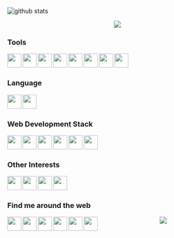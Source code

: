 <img src="https://github-readme-stats.vercel.app/api/?username=astromanish&show_icons=true" alt="github stats"/>


<p align="center">
    <a href="https://github.com/astromanish/github-readme-stats"><img align="center" src="https://github-readme-stats.vercel.app/api/top-langs/?username=astromanish&layout=compact&theme=tokyonight" /></a>
</p>




### Tools



<img align="left" height="32" width="32" src="https://cdn.jsdelivr.net/npm/simple-icons@v3/icons/visualstudiocode.svg" />
<img align="left" height="32" width="32" src="https://cdn.jsdelivr.net/npm/simple-icons@v3/icons/googlechrome.svg" />
<img align="left" height="32" width="32" src="https://cdn.jsdelivr.net/npm/simple-icons@v3/icons/linux.svg" />
<img align="left" height="32" width="32" src="https://cdn.jsdelivr.net/npm/simple-icons@v3/icons/netlify.svg" />
<img align="left" height="32" width="32" src="https://cdn.jsdelivr.net/npm/simple-icons@v3/icons/heroku.svg" />
<img align="left" height="32" width="32" src="https://cdn.jsdelivr.net/npm/simple-icons@v3/icons/git.svg" />
<img align="left" height="32" width="32" src="https://cdn.jsdelivr.net/npm/simple-icons@v3/icons/github.svg" />
<img align="left" height="32" width="32" src="https://cdn.jsdelivr.net/npm/simple-icons@v3/icons/npm.svg" />

<br/>
<br/>

### Language

<img align="left" height="32" width="32" src="https://cdn.jsdelivr.net/npm/simple-icons@v3/icons/cplusplus.svg" />
<img align="left" height="32" width="32" src="https://cdn.jsdelivr.net/npm/simple-icons@v3/icons/python.svg" />

<br/>
<br/>

### Web Development Stack

<img align="left" height="32" width="32" src="https://cdn.jsdelivr.net/npm/simple-icons@v3/icons/html5.svg" />
<img align="left" height="32" width="32" src="https://cdn.jsdelivr.net/npm/simple-icons@v3/icons/css3.svg" />
<img align="left" height="32" width="32" src="https://cdn.jsdelivr.net/npm/simple-icons@v3/icons/bootstrap.svg" />
<img align="left" height="32" width="32" src="https://cdn.jsdelivr.net/npm/simple-icons@v3/icons/javascript.svg" />
<img align="left" height="32" width="32" src="https://cdn.jsdelivr.net/npm/simple-icons@v3/icons/react.svg" />
<img align="left" height="32" width="32" src="https://cdn.jsdelivr.net/npm/simple-icons@v3/icons/mysql.svg" />




<br/>
<br/>

### Other Interests


<img align="left" height="32" width="32" src="https://cdn.jsdelivr.net/npm/simple-icons@v3/icons/adobephotoshop.svg" />
<img align="left" height="32" width="32" src="https://cdn.jsdelivr.net/npm/simple-icons@v3/icons/adobepremierepro.svg" />
<img align="left" height="32" width="32" src="https://cdn.jsdelivr.net/npm/simple-icons@v3/icons/adobeaftereffects.svg" />
<img align="left" height="32" width="32" src="https://cdn.jsdelivr.net/npm/simple-icons@v3/icons/adobeaudition.svg" />

<br/>
<br/>

### Find me around the web

<img align="left" height="32" width="32" src="https://cdn.jsdelivr.net/npm/simple-icons@v3/icons/facebook.svg" />
<img align="left" height="32" width="32" src="https://cdn.jsdelivr.net/npm/simple-icons@v3/icons/instagram.svg" />
<img align="left" height="32" width="32" src="https://cdn.jsdelivr.net/npm/simple-icons@v3/icons/linkedin.svg" />
<img align="left" height="32" width="32" src="https://cdn.jsdelivr.net/npm/simple-icons@v3/icons/quora.svg" />
<img align="left" height="32" width="32" src="https://cdn.jsdelivr.net/npm/simple-icons@v3/icons/gmail.svg" />
<img align="left" height="32" width="32" src="https://cdn.jsdelivr.net/npm/simple-icons@v3/icons/twitter.svg" />


<p align="center">
    <img src="https://visitor-badge.laobi.icu/badge?page_id=astromanish.astromanish" />
</p>
